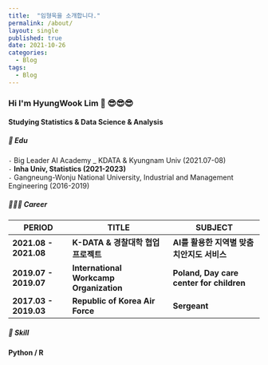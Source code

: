 ```yaml
---
title:  "임형욱을 소개합니다."
permalink: /about/
layout: single
published: true
date: 2021-10-26
categories:
  - Blog
tags:
  - Blog
---
```


### Hi I'm HyungWook Lim 👋 😎😎😎
#### Studying Statistics & Data Science & Analysis   

##### 📘 ️Edu 

`-` Big Leader AI Academy _ KDATA & Kyungnam Univ (2021.07-08)  
`-` **Inha Univ, Statistics (2021-2023)**  
`-` Gangneung-Wonju National University, Industrial and Management Engineering (2016-2019)   

##### 🏃🏻‍♂️ Career  

| PERIOD | TITLE | SUBJECT |
| ------- | ------- | -------|
| **2021.08 - 2021.08** | **K-DATA & 경찰대학 협업 프로젝트** | **AI를 활용한 지역별 맞춤 치안지도 서비스** |
| **2019.07 - 2019.07** | **International Workcamp Organization** | **Poland, Day care center for children**
| **2017.03 - 2019.03** | **Republic of Korea Air Force** | **Sergeant**  

##### 🧩 Skill  

**Python / R**



